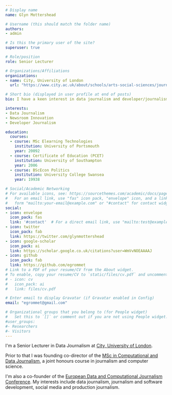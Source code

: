 ```yaml
---
# Display name
name: Glyn Mottershead

# Username (this should match the folder name)
authors:
- admin

# Is this the primary user of the site?
superuser: true

# Role/position
role: Senior Lecturer

# Organizations/Affiliations
organizations:
- name: City, University of London
  url: "https://www.city.ac.uk/about/schools/arts-social-sciences/journalism" 

# Short bio (displayed in user profile at end of posts)
bio: I have a keen interest in data journalism and developer/journalism. Human computer interaction and journalistic innovation are also areas of research and teaching practise.

interests:
- Data Journalism
- Newsroom Innovation
- Developer Journalism

education:
  courses:
  - course: MSc Elearning Technologies
    institution: University of Portsmouth
    year: 20092
  - course: Certificate of Education (PCET)
    institution: University of Southampton
    year: 2006
  - course: BScEcon Politics
    institution: University College Swansea
    year: 19938

# Social/Academic Networking
# For available icons, see: https://sourcethemes.com/academic/docs/page-builder/#icons
#   For an email link, use "fas" icon pack, "envelope" icon, and a link in the
#   form "mailto:your-email@example.com" or "#contact" for contact widget.
social:
- icon: envelope
  icon_pack: fas
  link: '#contact'  # For a direct email link, use "mailto:test@example.org".
- icon: twitter
  icon_pack: fab
  link: https://twitter.com/glynmottershead
- icon: google-scholar
  icon_pack: ai
  link: https://scholar.google.co.uk/citations?user=WmVvNOEAAAAJ
- icon: github
  icon_pack: fab
  link: https://github.com/egrommet
# Link to a PDF of your resume/CV from the About widget.
# To enable, copy your resume/CV to `static/files/cv.pdf` and uncomment the lines below.
# - icon: cv
#   icon_pack: ai
#   link: files/cv.pdf

# Enter email to display Gravatar (if Gravatar enabled in Config)
email: "egrommet@gmail.com"

# Organizational groups that you belong to (for People widget)
#   Set this to `[]` or comment out if you are not using People widget.
#user_groups:
#- Researchers
#- Visitors
---
```


I'm a Senior Lecturer in Data Journalism at [City, University of London](https://www.city.ac.uk/about/schools/arts-social-sciences/journalism).

Prior to that I was founding co-director of the [MSc in Computational and Data Journalism](https://www.cardiff.ac.uk/study/postgraduate/taught/courses/course/computational-and-data-journalism-msc), a joint honours course in journalism and computer science.

I'm also a co-founder of the [European Data and Computational Journalism Conference](http://datajconf.com/). My interests include data journalism, journalism and software development, social media and production journalism.
